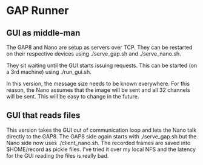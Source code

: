 # GAP Runner

## GUI as middle-man
The GAP8 and Nano are setup as servers over TCP. They can be restarted on their respective devices using ./serve_gap.sh and ./serve_nano.sh.

They sit waiting until the GUI starts issuing requests. This can be started (on a 3rd machine) using ./run_gui.sh. 

In this version, the message size needs to be known everywhere. For this reason, the Nano assumes that the image will be sent and all 32 channels will be sent. This will be easy to change in the future.

## GUI that reads files
This version takes the GUI out of communication loop and lets the Nano talk directly to the GAP8. The GAP8 side again starts with ./serve_gap.sh but the Nano side now uses ./client_nano.sh. The recorded frames are saved into $HOME/record as pickle files. I've tried it over my local NFS and the latency for the GUI reading the files is really bad. 
